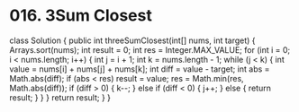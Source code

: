 # 016. 3Sum Closest

class Solution { public int threeSumClosest\(int\[\] nums, int target\) { Arrays.sort\(nums\); int result = 0; int res = Integer.MAX\_VALUE; for \(int i = 0; i &lt; nums.length; i++\) { int j = i + 1; int k = nums.length - 1; while \(j &lt; k\) { int value = nums\[i\] + nums\[j\] + nums\[k\]; int diff = value - target; int abs = Math.abs\(diff\); if \(abs &lt; res\) result = value; res = Math.min\(res, Math.abs\(diff\)\); if \(diff &gt; 0\) { k--; } else if \(diff &lt; 0\) { j++; } else { return result; } } } return result; } }

